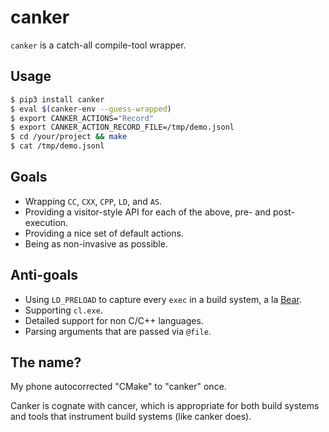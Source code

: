 canker
======

`canker` is a catch-all compile-tool wrapper.

## Usage

```bash
$ pip3 install canker
$ eval $(canker-env --guess-wrapped)
$ export CANKER_ACTIONS="Record"
$ export CANKER_ACTION_RECORD_FILE=/tmp/demo.jsonl
$ cd /your/project && make
$ cat /tmp/demo.jsonl
```

## Goals

* Wrapping `CC`, `CXX`, `CPP`, `LD`, and `AS`.
* Providing a visitor-style API for each of the above, pre- and post-execution.
* Providing a nice set of default actions.
* Being as non-invasive as possible.

## Anti-goals

* Using `LD_PRELOAD` to capture every `exec` in a build system,
a la [Bear](https://github.com/rizsotto/Bear).
* Supporting `cl.exe`.
* Detailed support for non C/C++ languages.
* Parsing arguments that are passed via `@file`.

## The name?

My phone autocorrected "CMake" to "canker" once.

Canker is cognate with cancer, which is appropriate for both build systems and tools
that instrument build systems (like canker does).
